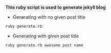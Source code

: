 **This ruby script is used to generate jekyll blog**   
- Generating with no given post title
```bash
ruby generate.rb
```
- Generating with given post title
```bash
ruby generate.rb awesome post name
```
